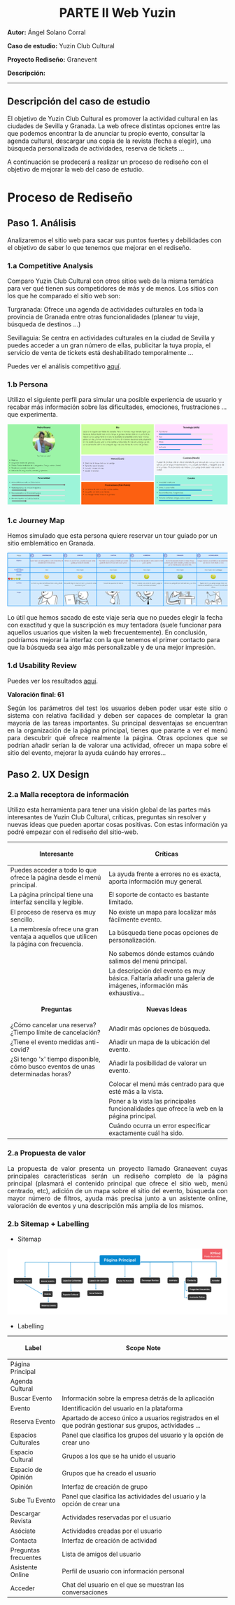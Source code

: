 <h1 align="center">PARTE II Web Yuzin</h1>

<p align="justify"><strong>Autor:</strong> Ángel Solano Corral</p>
<p align="justify"><strong>Caso de estudio:</strong> Yuzin Club Cultural</p>
<p align="justify"><strong>Proyecto Rediseño:</strong> Granevent</p>
<p align="justify"><strong>Descripción:</strong> </p>

---

<h2 align="justify">Descripción del caso de estudio</h2>
El objetivo de Yuzin Club Cultural es promover la actividad cultural en las ciudades de Sevilla y Granada. La web ofrece distintas opciones entre las que podemos encontrar la de anunciar tu propio evento, consultar la agenda cultural, descargar una copia de la revista (fecha a elegir), una búsqueda personalizada de actividades, reserva de tickets ...

A continuación se prodecerá a realizar un proceso de rediseño con el objetivo de mejorar la web del caso de estudio. 

# Proceso de Rediseño 

## Paso 1. Análisis

Analizaremos el sitio web para sacar sus puntos fuertes y debilidades con el objetivo de saber lo que tenemos que mejorar en el rediseño.

### 1.a Competitive Analysis

Comparo Yuzin Club Cultural con otros sitios web de la misma temática para ver qué tienen sus competidores de más y de menos. Los sitios con los que he comparado el sitio web son:

Turgranada: Ofrece una agenda de actividades culturales en toda la provincia de Granada entre otras funcionalidades (planear tu viaje, búsqueda de destinos ...)

Sevillaguia: Se centra en actividades culturales en la ciudad de Sevilla y puedes acceder a un gran número de ellas, publicitar la tuya propia, el servicio de venta de tickets está deshabilitado temporalmente ...

Puedes ver el análisis competitivo <a href="https://github.com/angelsc21/DIU_Trabajo_Final/blob/main/CompetitiveAnalisis.pdf">aquí</a>.

### 1.b Persona

Utilizo el siguiente perfil para simular una posible experiencia de usuario y recabar más información sobre las dificultades, emociones, frustraciones ... que experimenta.

![persona](persona.png)

### 1.c Journey Map

Hemos simulado que esta persona quiere reservar un tour guiado por un sitio emblemático en Granada.

![persona](viaje.png)

Lo útil que hemos sacado de este viaje sería que no puedes elegir la fecha con exactitud y que la suscripción es muy tentadora (suele funcionar para aquellos usuarios que visiten la web frecuentemente). En conclusión, podríamos mejorar la interfaz con la que tenemos el primer contacto para que la búsqueda sea algo más personalizable y de una mejor impresión.

### 1.d Usability Review

Puedes ver los resultados <a href="https://github.com/angelsc21/DIU_Trabajo_Final/blob/main/Usability-review.pdf">aquí</a>.

<strong>Valoración final: 61</strong>

<p align="justify">Según los parámetros del test los usuarios deben poder usar este sitio o sistema con relativa facilidad y deben ser capaces de completar la gran mayoría de las tareas importantes. Su principal desventajas se encuentran en la organización de la página principal, tienes que pararte a ver el menú para descubrir qué ofrece realmente la página. Otras opciones que se podrían añadir serían la de valorar una actividad, ofrecer un mapa sobre el sitio del evento, mejorar la ayuda cuándo hay errores... </p>

## Paso 2. UX Design

### 2.a Malla receptora de información

Utilizo esta herramienta para tener una visión global de las partes más interesantes de Yuzin Club Cultural, críticas, preguntas sin resolver y nuevas ideas que pueden aportar cosas positivas. Con estas información ya podré empezar con el rediseño del sitio-web.

| <p align="center"><strong>Interesante</strong></p> | <p align="center"><strong>Críticas</strong></p>|  
| ------------- | -------|
| Puedes acceder a todo lo que ofrece la página desde el menú principal.| La ayuda frente a errores no es exacta, aporta información muy general.|
| La página principal tiene una interfaz sencilla y legible.| El soporte de contacto es bastante limitado.|
| El proceso de reserva es muy sencillo.| No existe un mapa para localizar más fácilmente evento.|
| La membresía ofrece una gran ventaja a aquellos que utilicen la página con frecuencia.| La búsqueda tiene pocas opciones de personalización. |
| | No sabemos dónde estamos cuándo salimos del menú principal. |
| | La descripción del evento es muy básica. Faltaría añadir una galería de imágenes, información más exhaustiva... |
| <p align="center"><strong>Preguntas</strong></p> | <p align="center"><strong>Nuevas Ideas</strong></p> |
| ¿Cómo cancelar una reserva?¿Tiempo límite de cancelación? | Añadir más opciones de búsqueda. |
| ¿Tiene el evento medidas anti-covid? | Añadir un mapa de la ubicación del evento. |
| ¿Si tengo 'x' tiempo disponible, cómo busco eventos de unas determinadas horas? | Añadir la posibilidad de valorar un evento. |
| | Colocar el menú más centrado para que esté más a la vista. |
| | Poner a la vista las principales funcionalidades que ofrece la web en la página principal. |
| | Cuándo ocurra un error especificar exactamente cuál ha sido. |

### 2.a Propuesta de valor

<p align="justify">La propuesta de valor presenta un proyecto llamado Granaevent cuyas principales características serán un rediseño completo de la página principal (plasmará el contenido principal que ofrece el sitio web, menú centrado, etc), adición de un mapa sobre el sitio del evento, búsqueda con mayor número de filtros, ayuda más precisa junto a un asistente online, valoración de eventos y una descripción más amplia de los mismos.</p>

### 2.b Sitemap + Labelling

* Sitemap 

![persona](Sitemap.png)

* Labelling 

| <p align="center"><strong>Label</strong></p> |  <p align="center"><strong>Scope Note</strong></p>|
| ------------- | -------| 
| Página Principal |   | 
| Agenda Cultural |   | 
| Buscar Evento | Información sobre la empresa detrás de la aplicación  | 
| Evento | Identificación del usuario en la plataforma  | 
| Reserva Evento | Apartado de acceso único a usuarios registrados en el que podrán gestionar sus grupos, actividades ...   | 
| Espacios Culturales | Panel que clasifica los grupos del usuario y la opción de crear uno | 
| Espacio Cultural | Grupos a los que se ha unido el usuario | 
| Espacio de Opinión | Grupos que ha creado el usuario | 
| Opinión | Interfaz de creación de grupo | 
| Sube Tu Evento | Panel que clasifica las actividades del usuario y la opción de crear una | 
| Descargar Revista | Actividades reservadas por el usuario | 
| Asóciate | Actividades creadas por el usuario  | 
| Contacta | Interfaz de creación de actividad  | 
| Preguntas frecuentes | Lista de amigos del usuario | 
| Asistente Online | Perfil de usuario con información personal  | 
| Acceder | Chat del usuario en el que se muestran las conversaciones  | 
